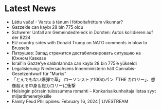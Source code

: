 # Latest News
-  Láttu vaða! - Varstu á tánum í fótboltafréttum vikunnar?
-  Gazze’de can kaybı 28 bin 775 oldu
-  Schwerer Unfall am Gemeindedreieck in Dorsten: Autos kollidieren auf der B224
-  EU country sides with Donald Trump on NATO comments in blow to Brussels
-  Патрушев: Запад стремится дестабилизировать ситуацию на Южном Кавказе
-  İsrail'in Gazze’ye saldırılarında can kaybı 28 bin 775’e yükseldi
-  Legalisierung: Niedersachsens Innenministerin hält Cannabis-Gesetzentwurf für "Murks"
-  「とんでもない爆弾で草」 ローソンストア100のパン「THE カロリー」、想像超える中身＆総カロリーに衝撃
-  Helsingin pörssin tulossumma romahti – Konkarisalkunhoitaja listaa syyt miljardimenetyksille
-  Family Feud Philippines: February 16, 2024 | LIVESTREAM
